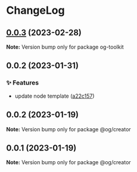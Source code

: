 # ChangeLog 

## [0.0.3](https://github.com/Maxpsc/creator/compare/v0.0.2...v0.0.3) (2023-02-28)

**Note:** Version bump only for package og-toolkit 

## 0.0.2 (2023-01-31)


### ✨ Features

* update node template ([a22c157](https://github.com/Maxpsc/creator/commit/a22c157e9e63483649b49d63b2b6c24831ee83c0))



 

## 0.0.2 (2023-01-19)

**Note:** Version bump only for package @og/creator 

## 0.0.1 (2023-01-19)

**Note:** Version bump only for package @og/creator